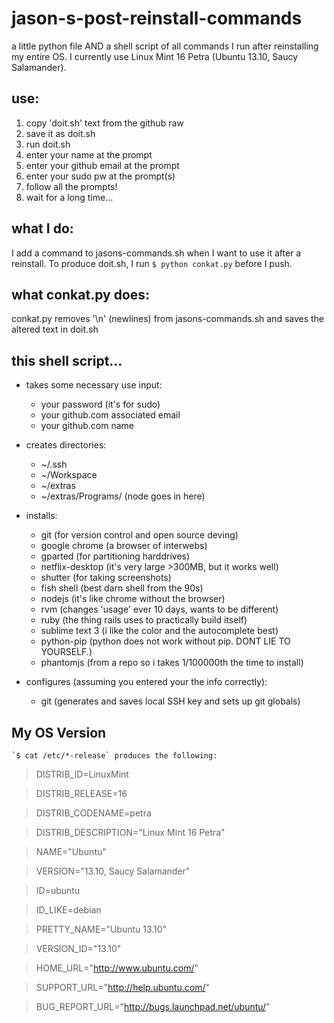 jason-s-post-reinstall-commands
===============================
a little python file AND a shell script of all commands I run after reinstalling my entire OS.
I currently use Linux Mint 16 Petra (Ubuntu 13.10, Saucy Salamander).


use:
---------
1. copy 'doit.sh' text from the github raw
1. save it as doit.sh
1. run doit.sh
1. enter your name at the prompt
1. enter your github email at the prompt
1. enter your sudo pw at the prompt(s)
1. follow all the prompts!
1. wait for a long time...


what I do:
---------
I add a command to jasons-commands.sh when I want to use it after a reinstall.
To produce doit.sh, I run `$ python conkat.py` before I push.


what conkat.py does:
-----------
conkat.py removes '\n' (newlines) from jasons-commands.sh and saves the altered text in doit.sh

this shell script...
----------------
* takes some necessary use input:
	+ your password (it's for sudo)
	+ your github.com associated email
	+ your github.com name

* creates directories:
    + ~/.ssh
    + ~/Workspace
    + ~/extras
    + ~/extras/Programs/    (node goes in here)

* installs:
	+ git  					(for version control and open source deving)
	+ google chrome			(a browser of interwebs)
	+ gparted 				(for partitioning harddrives)
	+ netflix-desktop		(it's very large >300MB, but it works well)
	+ shutter				(for taking screenshots)
	+ fish shell			(best darn shell from the 90s)
	+ nodejs				(it's like chrome without the browser)
	+ rvm 					(changes 'usage' ever 10 days, wants to be different)
	+ ruby					(the thing rails uses to practically build itself)
	+ sublime text 3        (i like the color and the autocomplete best)
	+ python-pip			(python does not work without pip. DONT LIE TO YOURSELF.)
	+ phantomjs				(from a repo so i takes 1/100000th the time to install)

* configures	(assuming you entered your the info correctly):
	+ git               	(generates and saves local SSH key and sets up git globals)


My OS Version
------
	`$ cat /etc/*-release` produces the following:

> DISTRIB_ID=LinuxMint

> DISTRIB_RELEASE=16

> DISTRIB_CODENAME=petra

> DISTRIB_DESCRIPTION="Linux Mint 16 Petra"

> NAME="Ubuntu"

> VERSION="13.10, Saucy Salamander"

> ID=ubuntu

> ID_LIKE=debian

> PRETTY_NAME="Ubuntu 13.10"

> VERSION_ID="13.10"

> HOME_URL="http://www.ubuntu.com/"

> SUPPORT_URL="http://help.ubuntu.com/"

> BUG_REPORT_URL="http://bugs.launchpad.net/ubuntu/"